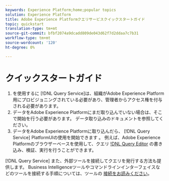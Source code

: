 ```yaml
---
keywords: Experience Platform;home;popular topics
solution: Experience Platform
title: Adobe Experience Platformクエリサービスクイックスタートガイド
topic: quickstart
translation-type: tm+mt
source-git-commit: bfbf2074a9dcadd809de043d62f7d2ddaa7c7b31
workflow-type: tm+mt
source-wordcount: '120'
ht-degree: 0%

---
```



# クイックスタートガイド

1. を使用するに [!DNL Query Service]は、組織がAdobe Experience Platform用にプロビジョニングされている必要があり、管理者からアクセス権を付与される必要があります。
2. データをAdobe Experience Platformにまだ取り込んでいない場合は、そこで開始を行う必要があります。 データ取り込みのドキュメントを参照してください。
3. データをAdobe Experience Platformに取り込んだら、 [!DNL Query Service] PlatformUIの使用を開始できます [](ui/overview.md)。 例えば、Adobe Experience Platformのブラウザーベースを使用して、クエリ [!DNL Query Editor](ui/user-guide.md) の書き込み、検証、実行を行うことができます。


[!DNL Query Service] また、外部ツールを接続してクエリを発行する方法も提供します。 Business Intelligenceツールやコマンドラインインターフェイスなどのツールを接続する手順については、ツールの [接続をお読みください](clients/overview.md)。

